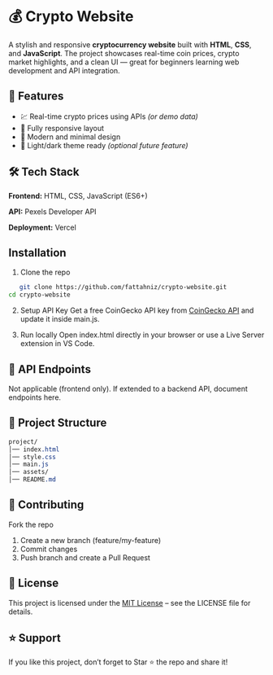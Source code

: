 # 💰 Crypto Website

A stylish and responsive **cryptocurrency website** built with **HTML**, **CSS**, and **JavaScript**. The project showcases real-time coin prices, crypto market highlights, and a clean UI — great for beginners learning web development and API integration.

## 🧠 Features

- 💹 Real-time crypto prices using APIs *(or demo data)*
- 📱 Fully responsive layout
- 🎨 Modern and minimal design
- 🌙 Light/dark theme ready *(optional future feature)*

## 🛠️ Tech Stack
**Frontend:** HTML, CSS, JavaScript (ES6+)

**API:** Pexels Developer API

**Deployment:** Vercel

## Installation
1. Clone the repo
```bash
   git clone https://github.com/fattahniz/crypto-website.git
cd crypto-website
```

2. Setup API Key
Get a free CoinGecko API key from [CoinGecko API](https://www.coingecko.com/en/api)
and update it inside main.js.

3. Run locally
Open index.html directly in your browser or use a Live Server extension in VS Code.

## 📡 API Endpoints
Not applicable (frontend only).
If extended to a backend API, document endpoints here.

## 📂 Project Structure
```css
project/
│── index.html
│── style.css
│── main.js
│── assets/
│── README.md
```

## 🤝 Contributing
Fork the repo

1. Create a new branch (feature/my-feature)
2. Commit changes
3. Push branch and create a Pull Request

## 📄 License
This project is licensed under the [MIT License](LICENSE) – see the LICENSE
file for details.

## ⭐ Support
If you like this project, don’t forget to Star ⭐ the repo and share it!
